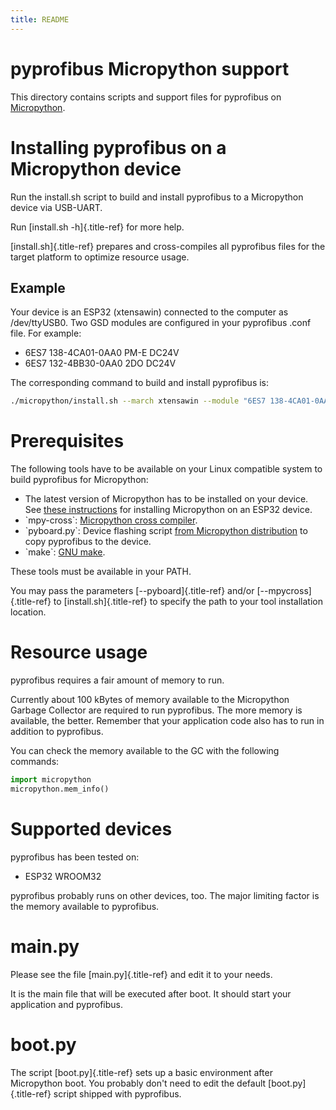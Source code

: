 ```yaml
---
title: README
---
```


# pyprofibus Micropython support

This directory contains scripts and support files for pyprofibus on
[Micropython](https://micropython.org/).

# Installing pyprofibus on a Micropython device

Run the install.sh script to build and install pyprofibus to a
Micropython device via USB-UART.

Run [install.sh -h]{.title-ref} for more help.

[install.sh]{.title-ref} prepares and cross-compiles all pyprofibus
files for the target platform to optimize resource usage.

## Example

Your device is an ESP32 (xtensawin) connected to the computer as
/dev/ttyUSB0. Two GSD modules are configured in your pyprofibus .conf
file. For example:

-   6ES7 138-4CA01-0AA0 PM-E DC24V
-   6ES7 132-4BB30-0AA0 2DO DC24V

The corresponding command to build and install pyprofibus is:

``` sh
./micropython/install.sh --march xtensawin --module "6ES7 138-4CA01-0AA0 PM-E DC24V" --module "6ES7 132-4BB30-0AA0  2DO DC24V" /dev/ttyUSB0
```

# Prerequisites

The following tools have to be available on your Linux compatible system
to build pyprofibus for Micropython:

-   The latest version of Micropython has to be installed on your
    device. See [these
    instructions](https://micropython.org/download/esp32/) for
    installing Micropython on an ESP32 device.
-   \`mpy-cross\`: [Micropython cross
    compiler](https://github.com/micropython/micropython).
-   \`pyboard.py\`: Device flashing script [from Micropython
    distribution](https://github.com/micropython/micropython/blob/master/tools/pyboard.py)
    to copy pyprofibus to the device.
-   \`make\`: [GNU make](https://www.gnu.org/software/make/).

These tools must be available in your PATH.

You may pass the parameters [\--pyboard]{.title-ref} and/or
[\--mpycross]{.title-ref} to [install.sh]{.title-ref} to specify the
path to your tool installation location.

# Resource usage

pyprofibus requires a fair amount of memory to run.

Currently about 100 kBytes of memory available to the Micropython
Garbage Collector are required to run pyprofibus. The more memory is
available, the better. Remember that your application code also has to
run in addition to pyprofibus.

You can check the memory available to the GC with the following
commands:

``` python
import micropython
micropython.mem_info()
```

# Supported devices

pyprofibus has been tested on:

-   ESP32 WROOM32

pyprofibus probably runs on other devices, too. The major limiting
factor is the memory available to pyprofibus.

# main.py

Please see the file [main.py]{.title-ref} and edit it to your needs.

It is the main file that will be executed after boot. It should start
your application and pyprofibus.

# boot.py

The script [boot.py]{.title-ref} sets up a basic environment after
Micropython boot. You probably don\'t need to edit the default
[boot.py]{.title-ref} script shipped with pyprofibus.
